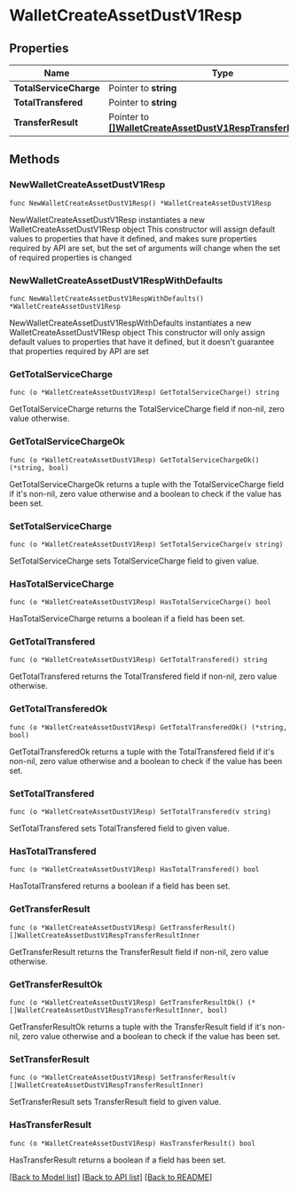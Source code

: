 # WalletCreateAssetDustV1Resp

## Properties

Name | Type | Description | Notes
------------ | ------------- | ------------- | -------------
**TotalServiceCharge** | Pointer to **string** |  | [optional] 
**TotalTransfered** | Pointer to **string** |  | [optional] 
**TransferResult** | Pointer to [**[]WalletCreateAssetDustV1RespTransferResultInner**](WalletCreateAssetDustV1RespTransferResultInner.md) |  | [optional] 

## Methods

### NewWalletCreateAssetDustV1Resp

`func NewWalletCreateAssetDustV1Resp() *WalletCreateAssetDustV1Resp`

NewWalletCreateAssetDustV1Resp instantiates a new WalletCreateAssetDustV1Resp object
This constructor will assign default values to properties that have it defined,
and makes sure properties required by API are set, but the set of arguments
will change when the set of required properties is changed

### NewWalletCreateAssetDustV1RespWithDefaults

`func NewWalletCreateAssetDustV1RespWithDefaults() *WalletCreateAssetDustV1Resp`

NewWalletCreateAssetDustV1RespWithDefaults instantiates a new WalletCreateAssetDustV1Resp object
This constructor will only assign default values to properties that have it defined,
but it doesn't guarantee that properties required by API are set

### GetTotalServiceCharge

`func (o *WalletCreateAssetDustV1Resp) GetTotalServiceCharge() string`

GetTotalServiceCharge returns the TotalServiceCharge field if non-nil, zero value otherwise.

### GetTotalServiceChargeOk

`func (o *WalletCreateAssetDustV1Resp) GetTotalServiceChargeOk() (*string, bool)`

GetTotalServiceChargeOk returns a tuple with the TotalServiceCharge field if it's non-nil, zero value otherwise
and a boolean to check if the value has been set.

### SetTotalServiceCharge

`func (o *WalletCreateAssetDustV1Resp) SetTotalServiceCharge(v string)`

SetTotalServiceCharge sets TotalServiceCharge field to given value.

### HasTotalServiceCharge

`func (o *WalletCreateAssetDustV1Resp) HasTotalServiceCharge() bool`

HasTotalServiceCharge returns a boolean if a field has been set.

### GetTotalTransfered

`func (o *WalletCreateAssetDustV1Resp) GetTotalTransfered() string`

GetTotalTransfered returns the TotalTransfered field if non-nil, zero value otherwise.

### GetTotalTransferedOk

`func (o *WalletCreateAssetDustV1Resp) GetTotalTransferedOk() (*string, bool)`

GetTotalTransferedOk returns a tuple with the TotalTransfered field if it's non-nil, zero value otherwise
and a boolean to check if the value has been set.

### SetTotalTransfered

`func (o *WalletCreateAssetDustV1Resp) SetTotalTransfered(v string)`

SetTotalTransfered sets TotalTransfered field to given value.

### HasTotalTransfered

`func (o *WalletCreateAssetDustV1Resp) HasTotalTransfered() bool`

HasTotalTransfered returns a boolean if a field has been set.

### GetTransferResult

`func (o *WalletCreateAssetDustV1Resp) GetTransferResult() []WalletCreateAssetDustV1RespTransferResultInner`

GetTransferResult returns the TransferResult field if non-nil, zero value otherwise.

### GetTransferResultOk

`func (o *WalletCreateAssetDustV1Resp) GetTransferResultOk() (*[]WalletCreateAssetDustV1RespTransferResultInner, bool)`

GetTransferResultOk returns a tuple with the TransferResult field if it's non-nil, zero value otherwise
and a boolean to check if the value has been set.

### SetTransferResult

`func (o *WalletCreateAssetDustV1Resp) SetTransferResult(v []WalletCreateAssetDustV1RespTransferResultInner)`

SetTransferResult sets TransferResult field to given value.

### HasTransferResult

`func (o *WalletCreateAssetDustV1Resp) HasTransferResult() bool`

HasTransferResult returns a boolean if a field has been set.


[[Back to Model list]](../README.md#documentation-for-models) [[Back to API list]](../README.md#documentation-for-api-endpoints) [[Back to README]](../README.md)


